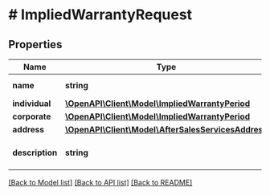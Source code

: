 # # ImpliedWarrantyRequest

## Properties

Name | Type | Description | Notes
------------ | ------------- | ------------- | -------------
**name** | **string** | Warranty name. | [optional]
**individual** | [**\OpenAPI\Client\Model\ImpliedWarrantyPeriod**](ImpliedWarrantyPeriod.md) |  | [optional]
**corporate** | [**\OpenAPI\Client\Model\ImpliedWarrantyPeriod**](ImpliedWarrantyPeriod.md) |  | [optional]
**address** | [**\OpenAPI\Client\Model\AfterSalesServicesAddress**](AfterSalesServicesAddress.md) |  | [optional]
**description** | **string** | Implied warranty description. | [optional]

[[Back to Model list]](../../README.md#models) [[Back to API list]](../../README.md#endpoints) [[Back to README]](../../README.md)
